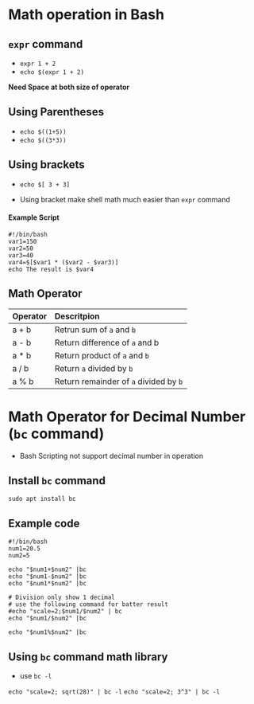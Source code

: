 # Math operation in Bash


## `expr` command

- `expr 1 + 2`
- `echo $(expr 1 + 2)`

**Need Space at both size of operator**


## Using Parentheses 

- `echo $((1+5))`
- `echo $((3*3))`


## Using brackets

- `echo $[ 3 + 3]`

- Using bracket make shell math much easier than `expr` command

#### Example Script

```
#!/bin/bash
var1=150
var2=50
var3=40
var4=$[$var1 * ($var2 - $var3)]
echo The result is $var4
```





## Math Operator

|Operator   |  Descritpion			    		|
|:--------- |	:------------------------------	|
| a + b 	| Retrun sum of `a` and `b`      	| 
| a - b    	| Return difference of `a` and b	|
| a * b  	| Return product of `a` and `b` 	|
| a / b 	| Return `a` divided by `b`			|
| a % b 	| Return remainder of `a` divided by `b`|


# Math Operator for Decimal Number (`bc` command)

- Bash Scripting not support decimal number in operation

## Install `bc` command

`sudo apt install bc`

## Example code

```
#!/bin/bash
num1=20.5
num2=5

echo "$num1+$num2" |bc
echo "$num1-$num2" |bc
echo "$num1*$num2" |bc

# Division only show 1 decimal
# use the following command for batter result
#echo "scale=2;$num1/$num2" | bc
echo "$num1/$num2" |bc

echo "$num1%$num2" |bc

```


## Using `bc` command math library 

- use `bc -l` 

`echo "scale=2; sqrt(28)" | bc -l`
`echo "scale=2; 3^3" | bc -l`




